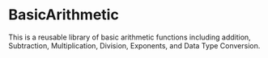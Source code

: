 # BasicArithmetic
This is a reusable library of basic arithmetic functions including addition, Subtraction, Multiplication, Division, Exponents, and Data Type Conversion.
